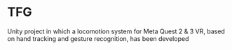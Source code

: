 # TFG
 Unity project in which a locomotion system for Meta Quest 2 & 3 VR, based on hand tracking and gesture recognition, has been developed
